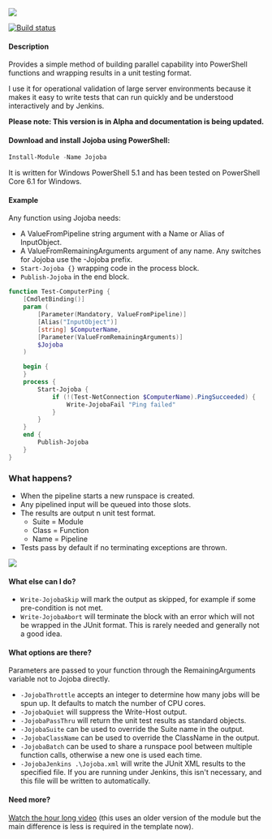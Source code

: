 ![][1] 

[![Build status](https://ci.appveyor.com/api/projects/status/oefdf90a75hqsk69?svg=true)](https://ci.appveyor.com/project/codykonior/jojoba)

#### Description

Provides a simple method of building parallel capability into PowerShell functions and wrapping results in a unit testing format.

I use it for operational validation of large server environments because it makes it easy to write tests that can run quickly and be understood interactively and by Jenkins.

__Please note: This version is in Alpha and documentation is being updated.__

#### Download and install Jojoba using PowerShell:

``` powershell
Install-Module -Name Jojoba
```

It is written for Windows PowerShell 5.1 and has been tested on PowerShell Core 6.1 for Windows.

#### Example

Any function using Jojoba needs:
* A ValueFromPipeline string argument with a Name or Alias of InputObject.
* A ValueFromRemainingArguments argument of any name. Any switches for Jojoba use the -Jojoba prefix.
* `Start-Jojoba {}` wrapping code in the process block.
* `Publish-Jojoba` in the end block.

``` powershell
function Test-ComputerPing {
    [CmdletBinding()]
    param (
        [Parameter(Mandatory, ValueFromPipeline)]
        [Alias("InputObject")]
        [string] $ComputerName,
        [Parameter(ValueFromRemainingArguments)]
        $Jojoba
    )

    begin {
    }
    process {
        Start-Jojoba {
            if (!(Test-NetConnection $ComputerName).PingSucceeded) {
                Write-JojobaFail "Ping failed"
            }
        }
    }
    end {
        Publish-Jojoba
    }
}
```

### What happens?

* When the pipeline starts a new runspace is created.
* Any pipelined input will be queued into those slots.
* The results are output n unit test format.
  * Suite = Module
  * Class = Function
  * Name = Pipeline
* Tests pass by default if no terminating exceptions are thrown.

![][2]

#### What else can I do?

* `Write-JojobaSkip` will mark the output as skipped, for example if some pre-condition is not met.
* `Write-JojobaAbort` will terminate the block with an error which will not be wrapped in the JUnit format. This is rarely needed and generally not a good idea.

#### What options are there?

Parameters are passed to your function through the RemainingArguments variable not to Jojoba directly.

* `-JojobaThrottle` accepts an integer to determine how many jobs will be spun up. It defaults to match the number of CPU cores.
* `-JojobaQuiet` will suppress the Write-Host output.
* `-JojobaPassThru` will return the unit test results as standard objects.
* `-JojobaSuite` can be used to override the Suite name in the output.
* `-JojobaClassName` can be used to override the ClassName in the output.
* `-JojobaBatch` can be used to share a runspace pool between multiple function calls, otherwise a new one is used each time.
* `-JojobaJenkins .\Jojoba.xml` will write the JUnit XML results to the specified file. If you are running under Jenkins, this isn't necessary, and this file will be written to automatically.

#### Need more?

[Watch the hour long video][3] (this uses an older version of the module but the main difference is less is required in the template now).

[1]: Images/Jojoba.png
[2]: Images/Test-ComputerPing.gif
[3]: https://www.youtube.com/watch?v=Ov-1n7H-tdQ
